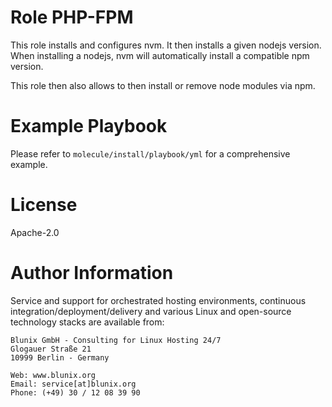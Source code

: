# Role PHP-FPM

This role installs and configures nvm. It then installs a given nodejs version. When installing a nodejs, nvm will automatically install a compatible npm version.

This role then also allows to then install or remove node modules via npm.

# Example Playbook

Please refer to `molecule/install/playbook/yml` for a comprehensive example.

# License

Apache-2.0

# Author Information

Service and support for orchestrated hosting environments,
continuous integration/deployment/delivery and various Linux
and open-source technology stacks are available from:

```
Blunix GmbH - Consulting for Linux Hosting 24/7
Glogauer Straße 21
10999 Berlin - Germany

Web: www.blunix.org
Email: service[at]blunix.org
Phone: (+49) 30 / 12 08 39 90
```
